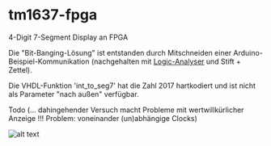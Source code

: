 # tm1637-fpga
4-Digit 7-Segment Display an FPGA

Die "Bit-Banging-Lösung" ist entstanden durch Mitschneiden einer Arduino-Beispiel-Kommunikation (nachgehalten mit [Logic-Analyser](https://www.saleae.com/de) und Stift + Zettel).

Die VHDL-Funktion 'int_to_seg7' hat die Zahl 2017 hartkodiert und ist nicht als Parameter "nach außen" verfügbar. 

Todo (... dahingehender Versuch macht Probleme mit wertwillkürlicher Anzeige !!! Problem: voneinander (un)abhängige Clocks)

![alt text](https://i.ebayimg.com/images/g/qf8AAOSw301aUlaS/s-l400.jpg "TM1637")
